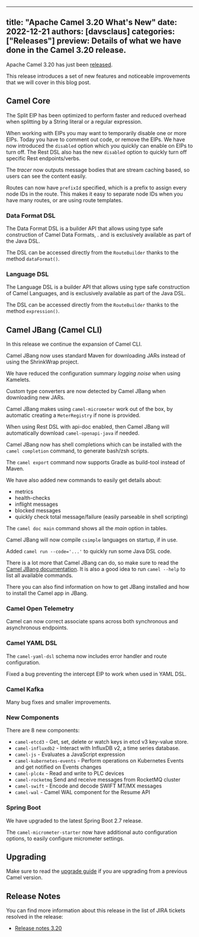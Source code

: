 
---
title: "Apache Camel 3.20 What's New"
date: 2022-12-21
authors: [davsclaus]
categories: ["Releases"]
preview: Details of what we have done in the Camel 3.20 release.
---

Apache Camel 3.20 has just been [released](/blog/2022/12/RELEASE-3.20.0/).

This release introduces a set of new features and noticeable improvements that we will cover in this blog post.

## Camel Core

The Split EIP has been optimized to perform faster and reduced overhead when splitting by a String literal or a regular expression.

When working with EIPs you may want to temporarily disable one or more EIPs. Today you have to comment out code, or remove the EIPs.
We have now introduced the `disabled` option which you quickly can enable on EIPs to turn off.
The Rest DSL also has the new `disabled` option to quickly turn off specific Rest endpoints/verbs.

The _tracer_ now outputs message bodies that are stream caching based, so users can see the content easily.

Routes can now have `prefixId` specified, which is a prefix to assign every node IDs in the route.
This makes it easy to separate node IDs when you have many routes, or are using route templates.

### Data Format DSL

The Data Format DSL is a builder API that allows using type safe construction of Camel Data Formats, .
and is exclusively available as part of the Java DSL.

The DSL can be accessed directly from the `RouteBuilder` thanks to the method `dataFormat()`.

### Language DSL

The Language DSL is a builder API that allows using type safe construction of Camel Languages,
and is exclusively available as part of the Java DSL.

The DSL can be accessed directly from the `RouteBuilder` thanks to the method `expression()`.

## Camel JBang (Camel CLI)

In this release we continue the expansion of Camel CLI.

Camel JBang now uses standard Maven for downloading JARs instead of using the ShrinkWrap project.

We have reduced the configuration summary _logging noise_ when using Kamelets.

Custom type converters are now detected by Camel JBang when downloading new JARs.

Camel JBang makes using `camel-micrometer` work out of the box, by automatic
creating a `MeterRegistry` if none is provided.

When using Rest DSL with api-doc enabled, then Camel JBang will automatically download `camel-openapi-java` if needed. 

Camel JBang now has shell completions which can be installed with the `camel completion` command,
to generate bash/zsh scripts.

The `camel export` command now supports Gradle as build-tool instead of Maven.

We have also added new commands to easily get details about:
- metrics
- health-checks
- inflight messages
- blocked messages
- quickly check total message/failure (easily parseable in shell scripting)

The `camel doc main` command shows all the _main_ option in tables.

Camel JBang will now compile `csimple` languages on startup, if in use.

Added `camel run --code='...'` to quickly run some Java DSL code. 

There is a lot more that Camel JBang can do, so make sure to read the [Camel JBang documentation](/manual/camel-jbang.html).
It is also a good idea to run `camel --help` to list all available commands.

There you can also find information on how to get JBang installed and how to install the Camel app in JBang.

### Camel Open Telemetry

Camel can now correct associate spans across both synchronous and asynchronous endpoints.

### Camel YAML DSL

The `camel-yaml-dsl` schema now includes error handler and route configuration.

Fixed a bug preventing the intercept EIP to work when used in YAML DSL.

### Camel Kafka

Many bug fixes and smaller improvements.

### New Components

There are 8 new components:

- `camel-etcd3` - Get, set, delete or watch keys in etcd v3 key-value store.
- `camel-influxdb2` - Interact with InfluxDB v2, a time series database.
- `camel-js` - Evaluates a JavaScript expression
- `camel-kubernetes-events` - Perform operations on Kubernetes Events and get notified on Events changes
- `camel-plc4x` - Read and write to PLC devices
- `camel-rocketmq` Send and receive messages from RocketMQ cluster
- `camel-swift` - Encode and decode SWIFT MT/MX messages
- `camel-wal` - Camel WAL component for the Resume API

### Spring Boot

We have upgraded to the latest Spring Boot 2.7 release.

The `camel-micrometer-starter` now have additional auto configuration options,
to easily configure micrometer settings.

## Upgrading

Make sure to read the [upgrade guide](/manual/camel-3x-upgrade-guide-3_20.html) if you are upgrading from a previous Camel version.

## Release Notes

You can find more information about this release in the list of JIRA tickets resolved in the release: 

- [Release notes 3.20](/releases/release-3.20.0/)

